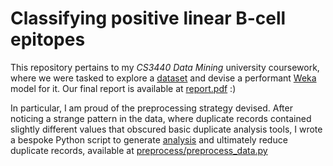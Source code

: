 # Classifying positive linear B-cell epitopes

This repository pertains to my *CS3440 Data Mining* university coursework, where
we were tasked to explore a [dataset](CW_Data_train.arff) and devise a
performant [Weka](https://www.cs.waikato.ac.nz/~ml/weka/) model for it. Our
final report is available at [report.pdf](report.pdf) :)

In particular, I am proud of the preprocessing strategy devised. After noticing
a strange pattern in the data, where duplicate records contained slightly
different values that obscured basic duplicate analysis tools, I wrote a bespoke
Python script to generate [analysis](./preprocess/distribution.csv) and
ultimately reduce duplicate records, available at
[preprocess/preprocess_data.py](./preprocess/preprocess_data.py)
